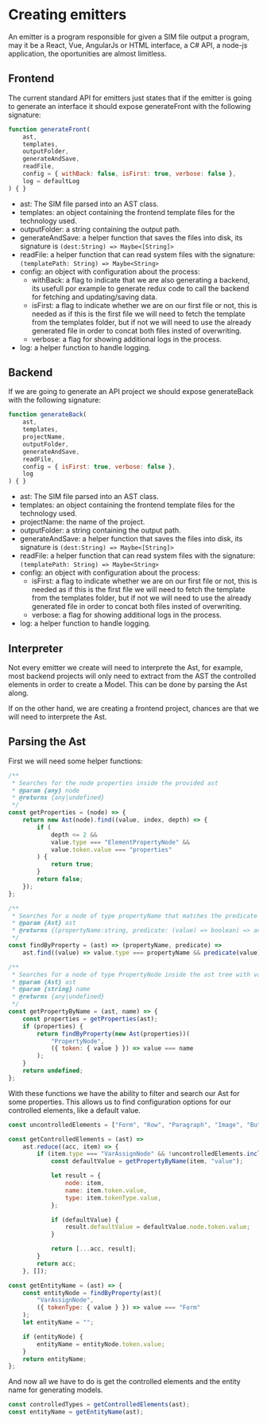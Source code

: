 # Creating emitters
An emitter is a program responsible for given a SIM file output a program, may it be a React, Vue, AngularJs or HTML interface, a C# API, a node-js application, the oportunities are almost limitless.

## Frontend
The current standard API for emitters just states that if the emitter is going to generate an interface it should expose generateFront with the following signature:
```js
function generateFront(
	ast,
	templates,
	outputFolder,
	generateAndSave,
	readFile,
	config = { withBack: false, isFirst: true, verbose: false },
	log = defaultLog
) { }
```
- ast: The SIM file parsed into an AST class.
- templates: an object containing the frontend template files for the technology used.
- outputFolder: a string containing the output path.
- generateAndSave: a helper function that saves the files into disk, its signature is `(dest:String) => Maybe<[String]>`
- readFile: a helper function that can read system files with the signature: `(templatePath: String) => Maybe<String>`
- config: an object with configuration about the process:
  - withBack: a flag to indicate that we are also generating a backend, its usefull por example to generate redux code to call the backend for fetching and updating/saving data.
  - isFirst: a flag to indicate whether we are on our first file or not, this is needed as if this is the first file we will need to fetch the template from the templates folder, but if not we will need to use the already generated file in order to concat both files insted of overwriting.
  - verbose: a flag for showing additional logs in the process.
- log: a helper function to handle logging.

## Backend
If we are going to generate an API project we should expose generateBack with the following signature:
```js
function generateBack(
	ast,
	templates,
	projectName,
	outputFolder,
	generateAndSave,
	readFile,
	config = { isFirst: true, verbose: false },
	log
) { }
```
- ast: The SIM file parsed into an AST class.
- templates: an object containing the frontend template files for the technology used.
- projectName: the name of the project.
- outputFolder: a string containing the output path.
- generateAndSave: a helper function that saves the files into disk, its signature is `(dest:String) => Maybe<[String]>`
- readFile: a helper function that can read system files with the signature: `(templatePath: String) => Maybe<String>`
- config: an object with configuration about the process:
  - isFirst: a flag to indicate whether we are on our first file or not, this is needed as if this is the first file we will need to fetch the template from the templates folder, but if not we will need to use the already generated file in order to concat both files insted of overwriting.
  - verbose: a flag for showing additional logs in the process.
- log: a helper function to handle logging.


## Interpreter
Not every emitter we create will need to interprete the Ast, for example, most backend projects will only need to extract from the AST the controlled elements in order to create a Model. This can be done by parsing the Ast along.

If on the other hand, we are creating a frontend project, chances are that we will need to interprete the Ast.





## Parsing the Ast

First we will need some helper functions:
```js
/**
 * Searches for the node properties inside the provided ast
 * @param {any} node
 * @returns {any|undefined}
 */
const getProperties = (node) => {
	return new Ast(node).find((value, index, depth) => {
		if (
			depth <= 2 &&
			value.type === "ElementPropertyNode" &&
			value.token.value === "properties"
		) {
			return true;
		}
		return false;
	});
};

/**
 * Searches for a node of type propertyName that matches the predicate function inside the ast tree provided.
 * @param {Ast} ast
 * @returns {(propertyName:string, predicate: (value) => boolean) => any|undefined}
 */
const findByProperty = (ast) => (propertyName, predicate) =>
	ast.find((value) => value.type === propertyName && predicate(value));

/**
 * Searches for a node of type PropertyNode inside the ast tree with value name
 * @param {Ast} ast
 * @param {string} name
 * @returns {any|undefined}
 */
const getPropertyByName = (ast, name) => {
	const properties = getProperties(ast);
	if (properties) {
		return findByProperty(new Ast(properties))(
			"PropertyNode",
			({ token: { value } }) => value === name
		);
	}
	return undefined;
};
```
With these functions we have the ability to filter and search our Ast for some properties. This allows us to find configuration options for our controlled elements, like a default value.
```js
const uncontrolledElements = ["Form", "Row", "Paragraph", "Image", "Button", "Label"]

const getControlledElements = (ast) =>
	ast.reduce((acc, item) => {
		if (item.type === "VarAssignNode" && !uncontrolledElements.includes(item.tokenType.value)) {
			const defaultValue = getPropertyByName(item, "value");

			let result = {
				node: item,
				name: item.token.value,
				type: item.tokenType.value,
			};

			if (defaultValue) {
				result.defaultValue = defaultValue.node.token.value;
			}

			return [...acc, result];
		}
		return acc;
	}, []);

const getEntityName = (ast) => {
	const entityNode = findByProperty(ast)(
		"VarAssignNode",
		({ tokenType: { value } }) => value === "Form"
	);
	let entityName = "";

	if (entityNode) {
		entityName = entityNode.token.value;
	}
	return entityName;
};
```

And now all we have to do is get the controlled elements and the entity name for generating models.
```js
const controlledTypes = getControlledElements(ast);
const entityName = getEntityName(ast);
```